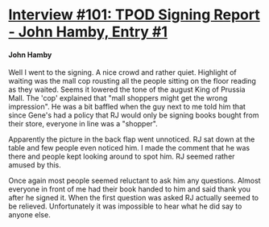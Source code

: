 # [Interview #101: TPOD Signing Report - John Hamby, Entry #1](https://www.theoryland.com/intvmain.php?i=101#1)

#### John Hamby

Well I went to the signing. A nice crowd and rather quiet. Highlight of waiting was the mall cop rousting all the people sitting on the floor reading as they waited. Seems it lowered the tone of the august King of Prussia Mall. The 'cop' explained that "mall shoppers might get the wrong impression". He was a bit baffled when the guy next to me told him that since Gene's had a policy that RJ would only be signing books bought from their store, everyone in line was a "shopper".

Apparently the picture in the back flap went unnoticed. RJ sat down at the table and few people even noticed him. I made the comment that he was there and people kept looking around to spot him. RJ seemed rather amused by this.

Once again most people seemed reluctant to ask him any questions. Almost everyone in front of me had their book handed to him and said thank you after he signed it. When the first question was asked RJ actually seemed to be relieved. Unfortunately it was impossible to hear what he did say to anyone else.

